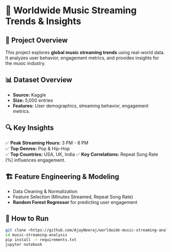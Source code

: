 # 🎵 Worldwide Music Streaming Trends & Insights  

## 📌 Project Overview  
This project explores **global music streaming trends** using real-world data. It analyzes user behavior, engagement metrics, and provides insights for the music industry.  

## 📊 Dataset Overview  
- **Source:** Kaggle  
- **Size:** 5,000 entries  
- **Features:** User demographics, streaming behavior, engagement metrics.  

## 🔍 Key Insights  
✅ **Peak Streaming Hours:** 3 PM - 8 PM  
✅ **Top Genres:** Pop & Hip-Hop  
✅ **Top Countries:** USA, UK, India 
✅ **Key Correlations:** Repeat Song Rate (%) influences engagement.  

## 🏗️ Feature Engineering & Modeling  
- Data Cleaning & Normalization  
- Feature Selection (Minutes Streamed, Repeat Song Rate)  
- **Random Forest Regressor** for predicting user engagement  


## 🚀 How to Run  
```bash
git clone <https://github.com/AjayNeeraj/worldwide-music-streaming-analysis>
cd music-streaming-analysis
pip install -r requirements.txt
jupyter notebook
